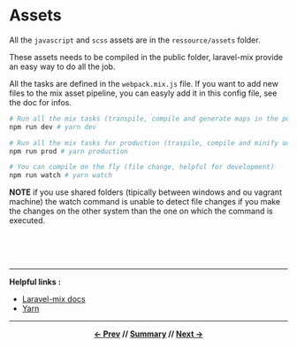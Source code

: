# Assets

All the `javascript` and `scss` assets are in the `ressource/assets` folder.

These assets needs to be compiled in the public folder, laravel-mix provide an easy way to do all the job.

All the tasks are defined in the `webpack.mix.js` file. If you want to add new files to the mix asset pipeline, you can easyly add it in this config file, see the doc for infos.

```sh
# Run all the mix tasks (transpile, compile and generate maps in the public folder)
npm run dev # yarn dev

# Run all the mix tasks for production (traspile, compile and minify output)
npm run prod # yarn production

# You can compile on the fly (file change, helpful for development)
npm run watch # yarn watch
```

**NOTE** if you use shared folders (tipically between windows and ou vagrant machine) the watch command is unable to detect file changes if you make the changes on the other system than the one on which the command is executed.

<br>
<br>
<br>
<hr>

**Helpful links :**

* [Laravel-mix docs](https://laravel.com/docs/5.5/mix)
* [Yarn](https://yarnpkg.com/en/)

<hr>
<div align="center">

**[<- Prev](migrationAndSeeding.md) // [Summary](../README.md) // [Next ->](lifecycle.md)**

</div>